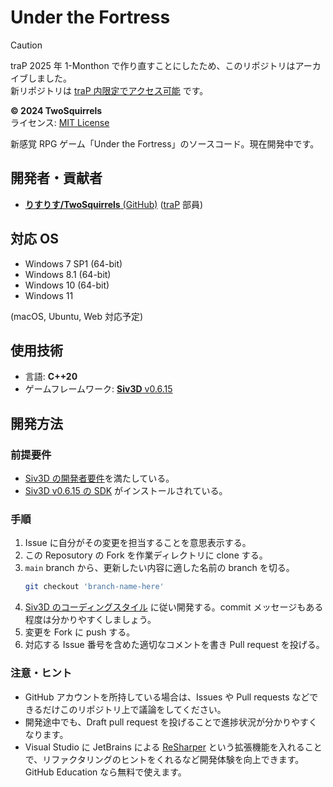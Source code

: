 # Under the Fortress

> [!Caution]
> traP 2025 年 1-Monthon で作り直すことにしたため、このリポジトリはアーカイブしました。  
> 新リポジトリは [traP 内限定でアクセス可能](https://git.trap.jp/1-Monthon_25_15/UnderTheFortress) です。

**© 2024 TwoSquirrels**  
ライセンス: [MIT License](LICENSE)

新感覚 RPG ゲーム「Under the Fortress」のソースコード。現在開発中です。

<!-- TODO: ゲームのダウンロードページ -->

<!-- TODO: スクリーンショット -->

## 開発者・貢献者

- [**りすりす/TwoSquirrels** (GitHub)](https://github.com/TwoSquirrels) ([traP](https://trap.jp/) 部員)

## 対応 OS

- Windows 7 SP1 (64-bit)
- Windows 8.1 (64-bit)
- Windows 10 (64-bit)
- Windows 11

(macOS, Ubuntu, Web 対応予定)

## 使用技術

- 言語: **C++20**
- ゲームフレームワーク: [**Siv3D** v0.6.15](https://github.com/Siv3D/OpenSiv3D/tree/v0.6.15)

## 開発方法

### 前提要件

- [Siv3D の開発者要件](https://siv3d.github.io/ja-jp/download/windows/#11-%E9%96%8B%E7%99%BA%E8%80%85%E3%82%B7%E3%82%B9%E3%83%86%E3%83%A0%E8%A6%81%E4%BB%B6)を満たしている。
- [Siv3D v0.6.15 の SDK](https://siv3d.github.io/ja-jp/) がインストールされている。

### 手順

1. Issue に自分がその変更を担当することを意思表示する。
1. この Reposutory の Fork を作業ディレクトリに clone する。
1. `main` branch から、更新したい内容に適した名前の branch を切る。
   ```sh
   git checkout 'branch-name-here'
   ```
1. [Siv3D のコーディングスタイル](https://siv3d.github.io/ja-jp/develop/coding-style/) に従い開発する。commit メッセージもある程度は分かりやすくしましょう。
1. 変更を Fork に push する。
1. 対応する Issue 番号を含めた適切なコメントを書き Pull request を投げる。

### 注意・ヒント

- GitHub アカウントを所持している場合は、Issues や Pull requests などできるだけこのリポジトリ上で議論をしてください。
- 開発途中でも、Draft pull request を投げることで進捗状況が分かりやすくなります。
- Visual Studio に JetBrains による [ReSharper](https://www.jetbrains.com/ja-jp/resharper/) という拡張機能を入れることで、リファクタリングのヒントをくれるなど開発体験を向上できます。GitHub Education なら無料で使えます。
